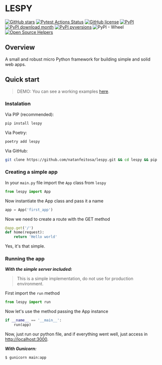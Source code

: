# LESPY

[![GitHub stars](https://img.shields.io/github/stars/natanfeitosa/lespy.svg)](https://github.com/natanfeitosa/lespy/stargazers)
[![Pytest Actions Status](https://github.com/natanfeitosa/lespy/actions/workflows/pytest.yml/badge.svg)](https://github.com/natanfeitosa/lespy/actions)
[![GitHub license](https://img.shields.io/github/license/natanfeitosa/lespy.svg)](https://github.com/natanfeitosa/lespy/blob/main/LICENSE)
[![PyPI](https://img.shields.io/pypi/v/lespy.svg)](https://pypi.org/project/lespy)
[![PyPI download month](https://img.shields.io/pypi/dm/lespy.svg)](https://pypi.org/project/lespy/)
[![PyPI pyversions](https://img.shields.io/pypi/pyversions/lespy.svg)](https://pypi.python.org/pypi/lespy/)
![PyPI - Wheel](https://img.shields.io/pypi/wheel/lespy.svg)
[![Open Source Helpers](https://www.codetriage.com/natanfeitosa/lespy/badges/users.svg)](https://www.codetriage.com/natanfeitosa/lespy)

## Overview 
A small and robust micro Python framework for building simple and solid web apps.

## Quick start
> DEMO: You can see a working examples [here](./examples).

### Instalation

Via PIP (recommended):

```bash
pip install lespy
```

Via Poetry:
```bash
poetry add lespy
```

Via GitHub:

```bash
git clone https://github.com/natanfeitosa/lespy.git && cd lespy && pip install .
```

### Creating a simple app

In your `main.py` file import the `App` class from `lespy`
```python
from lespy import App
```

Now instantiate the App class and pass it a name
```python
app = App('first_app')
```

Now we need to create a route with the GET method
```python
@app.get('/')
def home(request):
    return 'Hello world'
```

Yes, it's that simple.

### Running the app

**_With the simple server included:_**
> This is a simple implementation, do not use for production environment.

First import the `run` method
```python
from lespy import run
```

Now let's use the method passing the App instance
```python
if __name__ == '__main__':
    run(app)
```

Now, just run our python file, and if everything went well, just access in <http://localhost:3000>.

**_With Gunicorn:_**

```bash
$ gunicorn main:app
```
